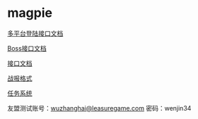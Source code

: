 magpie
======
[多平台登陆接口文档](https://github.com/leasuregame/magpie/blob/master/game-server/docs/login-api.md)

[Boss接口文档](https://github.com/leasuregame/magpie/wiki/Boss%E6%8E%A5%E5%8F%A3%E6%96%87%E6%A1%A3)

[接口文档](https://github.com/leasuregame/magpie/wiki/%E6%8E%A5%E5%8F%A3%E6%96%87%E6%A1%A3)

[战报格式](https://github.com/leasuregame/magpie/wiki/%E6%88%98%E6%8A%A5%E6%A0%BC%E5%BC%8F)

[任务系统](https://github.com/leasuregame/magpie/wiki/%E4%BB%BB%E5%8A%A1%E7%B3%BB%E7%BB%9F)

友盟测试账号：wuzhanghai@leasuregame.com
密码：wenjin34
